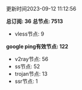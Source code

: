 更新时间2023-09-12 11:12:56

**总订阅: 36**
**总节点: 7513**
- vless节点: 9

**google ping有效节点: 122**
- v2ray节点: 56
- ss节点: 52
- trojan节点: 13
- ssr节点: 1
